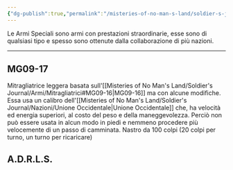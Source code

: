 ```yaml
---
{"dg-publish":true,"permalink":"/misteries-of-no-man-s-land/soldier-s-journal/armi/armi-speciali/","tags":["gardenEntry"]}
---
```


Le Armi Speciali sono armi con prestazioni straordinarie, esse sono di qualsiasi tipo e spesso sono ottenute dalla collaborazione di più nazioni.

--- 
## MG09-17
Mitragliatrice leggera basata sull'[[Misteries of No Man's Land/Soldier's Journal/Armi/Mitragliatrici#MG09-16\|MG09-16]] ma con alcune modifiche. Essa usa un calibro dell'[[Misteries of No Man's Land/Soldier's Journal/Nazioni/Unione Occidentale\|Unione Occidentale]] che, ha velocità ed energia superiori, al costo del peso e della maneggevolezza. Perciò non può essere usata in alcun modo in piedi e nemmeno procedere più velocemente di un passo di camminata. Nastro da 100 colpi (20 colpi per turno, un turno per ricaricare)
## A.D.R.L.S.